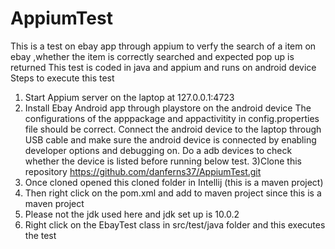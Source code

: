 # AppiumTest
This is a test on ebay app through appium to verfy the search of a item on ebay ,whether the item is correctly searched and expected pop up is returned
This test is coded in java and appium and runs on android device 
Steps to execute this test

1) Start Appium server on the laptop at 127.0.0.1:4723
2) Install Ebay Android app through playstore on the android device
The configurations of the apppackage and appactivitity in config.properties file  should be correct.
Connect the android device to the laptop through USB cable and make sure the android device is connected by enabling developer options and debugging on.
Do a adb devices to check whether the device is listed before running below test.
3)Clone this repository https://github.com/danferns37/AppiumTest.git
4) Once cloned opened this cloned folder in Intellij (this is a maven project)
5) Then right click on the pom.xml and add to maven project since this is a maven project
6) Please not the jdk used here  and jdk  set up is 10.0.2
7) Right click on the EbayTest class in src/test/java folder and this executes the test 

